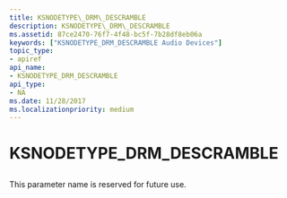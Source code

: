 ```yaml
---
title: KSNODETYPE\_DRM\_DESCRAMBLE
description: KSNODETYPE\_DRM\_DESCRAMBLE
ms.assetid: 87ce2470-76f7-4f48-bc5f-7b28df8eb06a
keywords: ["KSNODETYPE_DRM_DESCRAMBLE Audio Devices"]
topic_type:
- apiref
api_name:
- KSNODETYPE_DRM_DESCRAMBLE
api_type:
- NA
ms.date: 11/28/2017
ms.localizationpriority: medium
---
```


# KSNODETYPE\_DRM\_DESCRAMBLE


## <span id="ddk_ksnodetype_drm_descramble_ks"></span><span id="DDK_KSNODETYPE_DRM_DESCRAMBLE_KS"></span>


This parameter name is reserved for future use.

 

 





